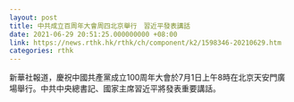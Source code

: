```yaml
---
layout: post
title: 中共成立百周年大會周四北京舉行　習近平發表講話
date: 2021-06-29 20:51:25.000000000 +08:00
link: https://news.rthk.hk/rthk/ch/component/k2/1598346-20210629.htm
categories: rthk
---
```


新華社報道，慶祝中國共產黨成立100周年大會於7月1日上午8時在北京天安門廣場舉行。中共中央總書記、國家主席習近平將發表重要講話。
